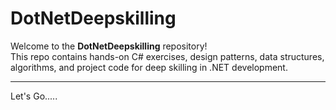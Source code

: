 # DotNetDeepskilling

Welcome to the **DotNetDeepskilling** repository!  
This repo contains hands-on C# exercises, design patterns, data structures, algorithms, and project code for deep skilling in .NET development.

---

Let's Go.....

